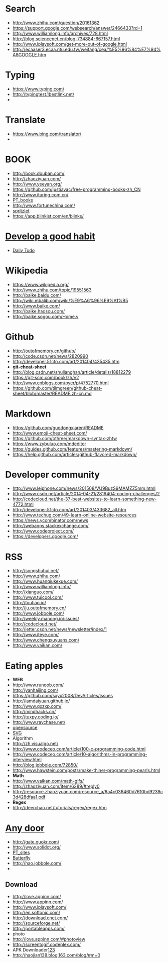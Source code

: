 # Search
 * http://www.zhihu.com/question/20161362
 * https://support.google.com/websearch/answer/2466433?rd=1
 * http://www.williamlong.info/archives/728.html
 * http://blog.sciencenet.cn/blog-734884-667157.html
 * http://www.iplaysoft.com/get-more-out-of-google.html
 * http://ecaaser3.ecaa.ntu.edu.tw/weifang/cea/%E5%96%84%E7%94%A8GOOGLE.htm

# Typing 
 * https://www.typing.com/
 * http://typingtest.1bestlink.net/
 * 
# Translate
 * https://www.bing.com/translator/
 * 
# BOOK
 * http://book.douban.com/
 * http://zhaoziyuan.com/
 * http://www.yeeyan.org/
 * https://github.com/justjavac/free-programming-books-zh_CN
 * http://www.ituring.com.cn/
 * [PT_books](https://goo.gl/QkJVCt)
 * http://www.fortunechina.com/
 * [spritzlet](http://www.spritzlet.com/)
 * https://app.blinkist.com/en/blinks/
 
# [Develop a good habit](http://www.ifanr.com/app/565116)
 * [Daily Todo](http://dailytodo.org/)
 
# Wikipedia
 * https://www.wikipedia.org/
 * http://www.zhihu.com/topic/19551563
 * http://baike.baidu.com/
 * http://wiki.mbalib.com/wiki/%E9%A6%96%E9%A1%B5
 * http://www.baike.com/
 * http://baike.haosou.com/
 * http://baike.sogou.com/Home.v
 

# Github
 * http://outofmemory.cn/github/
 * http://code.csdn.net/news/2820990
 * http://developer.51cto.com/art/201404/435435.htm
 * __[git-cheat-sheet](https://z007.gitbooks.io/github/content/github.html)__
  * http://blog.csdn.net/shulianghan/article/details/18812279
  * https://git-scm.com/book/zh/v2
  * http://www.cnblogs.com/pyer/p/4752770.html
  * https://github.com/tiimgreen/github-cheat-sheet/blob/master/README.zh-cn.md
  
# Markdown 
 * https://github.com/guodongxiaren/README
 * http://www.emoji-cheat-sheet.com/
 * https://github.com/othree/markdown-syntax-zhtw
 * https://www.zybuluo.com/mdeditor
 * https://guides.github.com/features/mastering-markdown/
 * https://help.github.com/articles/github-flavored-markdown/

# Developer community
 * http://www.leiphone.com/news/201508/VU9BuzS9MAMZZ5mm.html
 * http://www.csdn.net/article/2014-04-21/2819404-coding-challenges/2
 * http://codecloud.net/the-37-best-websites-to-learn-something-new-4772.html
 * http://developer.51cto.com/art/201403/433682_all.htm
 * http://www.techug.com/49-learn-online-website-resources
  * https://news.ycombinator.com/news
  * http://webapps.stackexchange.com/
  * http://www.codeproject.com/
  * https://developers.google.com/
 
# RSS
 * http://songshuhui.net/
 * http://www.zhihu.com/
 * http://www.huanqiukexue.com/
 * http://www.williamlong.info/
 * http://xianguo.com/
 * http://www.tuicool.com/
 * http://toutiao.io/
 * http://ju.outofmemory.cn/
 * http://www.jobbole.com/
 * http://weekly.manong.io/issues/
 * http://codecloud.net/
 * http://letter.csdn.net/news/newsletter/index/1
 * http://www.iteye.com/
 * http://www.chengxuyuans.com/
 * http://www.vaikan.com/

# Eating apples 
 * __WEB__
  * http://www.runoob.com/
  * http://yanhaijing.com/
  * https://github.com/sxyx2008/DevArticles/issues
  * http://iamdaiyuan.github.io/
  * http://www.qxzxp.com/
  * http://mindhacks.cn/
  * http://tuxpy.coding.io/
  * http://www.raychase.net/
  * [opensource](https://goo.gl/NMJ0zm)
 * [SVG](http://www.playniuniu.com/posts/li-yong-svg-zhi-zuo-su-miao-dong-hua.html)
 * Algorithm
  * http://zh.visualgo.net/
  * http://www.codeceo.com/article/100-c-programming-code.html
  * http://www.codeceo.com/article/10-algorithms-in-programming-interview.html
  * http://blog.jobbole.com/72850/
  * http://www.hawstein.com/posts/make-thiner-programming-pearls.html
 * __Math__
  *  http://www.vaikan.com/math-gifs/
  *  http://zhaoziyuan.com/item/6289/#reply0
  *  http://resource.zhaoziyuan.com/resource_a/6a4c036460d7610bd9238c3d428dfaa1.pdf
 * __Regex__
  * http://deerchao.net/tutorials/regex/regex.htm

# [Any door](http://gate.guokr.com/)
 * http://gate.guokr.com/
 * http://www.solidot.org/
 * [PT_sites](https://goo.gl/27gcpX)
 * [Butterfly](https://goo.gl/UsPFL2)
 * http://hao.jobbole.com/
 * 
## Download
 *  http://love.appinn.com/
 *  http://www.appinn.com/
 *  http://www.iplaysoft.com/
 *  http://en.softonic.com/
 *  http://download.cnet.com/
 *  http://sourceforge.net/
 *  http://portableapps.com/
 *  photo
  *  http://love.appinn.com/#photoview
  *  http://screentogif.codeplex.com/
 * APK Downloader[1](http://apps.evozi.com/apk-downloader/)[2](http://apk-dl.com/)[3](http://apkleecher.com/)
 * http://haojian138.blog.163.com/blog/#m=0
 
 
  
  
